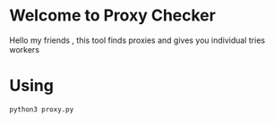# Welcome to Proxy Checker

Hello my friends , this tool finds proxies and gives you individual tries workers


# Using

    python3 proxy.py

